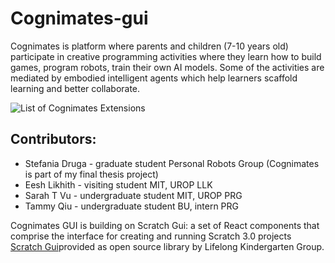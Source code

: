 # Cognimates-gui
Cognimates is platform where parents and children (7-10 years old) participate in creative programming activities where they learn how to build games, program robots, train their own AI models. Some of the activities are mediated by embodied intelligent agents which help learners scaffold learning and better collaborate. 

![List of Cognimates Extensions](https://github.com/mitmedialab/cognimates-gui/blob/379817bb6e013f585f672a85c8863b899d6381bd/src/lib/libraries/extensions/list_extensions.png?raw=true)



## Contributors:
* Stefania Druga - graduate student Personal Robots Group (Cognimates is part of my final thesis project) 
* Eesh Likhith - visiting student MIT, UROP LLK 
* Sarah T Vu - undergraduate student MIT, UROP PRG
* Tammy Qiu - undergraduate student BU, intern PRG


Cognimates GUI is building on Scratch Gui: a set of React components that comprise the interface for creating and running Scratch 3.0 projects [Scratch Gui](https://github.com/LLK/scratch-gui/)provided as open source library by Lifelong Kindergarten Group.
